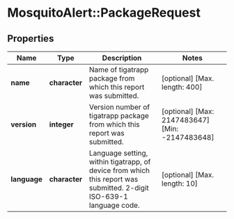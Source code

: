 # MosquitoAlert::PackageRequest


## Properties
Name | Type | Description | Notes
------------ | ------------- | ------------- | -------------
**name** | **character** | Name of tigatrapp package from which this report was submitted. | [optional] [Max. length: 400] 
**version** | **integer** | Version number of tigatrapp package from which this report was submitted. | [optional] [Max: 2147483647] [Min: -2147483648] 
**language** | **character** | Language setting, within tigatrapp, of device from which this report was submitted. 2-digit ISO-639-1 language code. | [optional] [Max. length: 10] 


